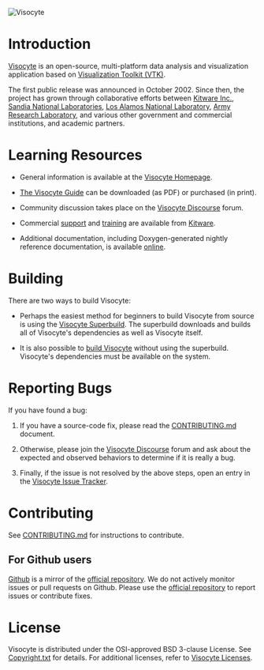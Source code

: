 ![Visocyte](Documentation/img/visocyte.png)

Introduction
============
[Visocyte][] is an open-source, multi-platform data analysis and
visualization application based on
[Visualization Toolkit (VTK)][VTK].

The first public release was announced in October 2002. Since then, the project
has grown through collaborative efforts between [Kitware Inc.][Kitware],
[Sandia National Laboratories][Sandia],
[Los Alamos National Laboratory][LANL],
[Army Research Laboratory][ARL], and various other
government and commercial institutions, and academic partners.

[Visocyte]: http://www.visocyte.org
[VTK]: http://www.vtk.org
[Kitware]: http://www.kitware.com
[Sandia]: http://www.sandia.gov/
[LANL]: http://www.lanl.gov/
[ARL]: http://www.arl.army.mil/

Learning Resources
==================

* General information is available at the [Visocyte Homepage][].

* [The Visocyte Guide][Guide] can be downloaded (as PDF) or purchased (in print).

* Community discussion takes place on the [Visocyte Discourse][] forum.

* Commercial [support][Kitware Support] and [training][Kitware Training]
  are available from [Kitware][].

* Additional documentation, including Doxygen-generated nightly
  reference documentation, is available [online][Documentation].

[Visocyte Homepage]: http://www.visocyte.org
[Documentation]: http://www.visocyte.org/documentation/
[Visocyte Discourse]: https://discourse.visocyte.org/
[Kitware]: http://www.kitware.com/
[Kitware Support]: http://www.kitware.com/products/support.html
[Kitware Training]: http://www.kitware.com/products/protraining.php
[Guide]: http://www.visocyte.org/visocyte-guide/


Building
========

There are two ways to build Visocyte:

* Perhaps the easiest method for beginners to build Visocyte from source is
using the [Visocyte Superbuild][sbrepo]. The superbuild downloads and builds all
of Visocyte's dependencies as well as Visocyte itself.

* It is also possible to [build Visocyte][build] without using the superbuild.
Visocyte's dependencies must be available on the system.

[sbrepo]: https://gitlab.kitware.com/visocyte/visocyte-superbuild
[build]: Documentation/dev/build.md

Reporting Bugs
==============

If you have found a bug:

1. If you have a source-code fix, please read the [CONTRIBUTING.md][] document.

2. Otherwise, please join the [Visocyte Discourse][] forum and ask about
   the expected and observed behaviors to determine if it is really a bug.

3. Finally, if the issue is not resolved by the above steps, open
   an entry in the [Visocyte Issue Tracker][].

[Visocyte Issue Tracker]: https://gitlab.kitware.com/visocyte/visocyte/issues

Contributing
============

See [CONTRIBUTING.md][] for instructions to contribute.

For Github users
----------------

[Github][] is a mirror of the [official repository][repo]. We do not actively monitor issues or
pull requests on Github. Please use the [official repository][repo] to report issues or contribute
fixes.

[Github]: https://github.com/Kitware/Visocyte
[repo]: https://gitlab.kitware.com/visocyte/visocyte
[CONTRIBUTING.md]: CONTRIBUTING.md

License
=======

Visocyte is distributed under the OSI-approved BSD 3-clause License.
See [Copyright.txt][] for details. For additional licenses, refer to
[Visocyte Licenses][].

[Copyright.txt]: Copyright.txt
[Visocyte Licenses]: http://www.visocyte.org/visocyte-license/
